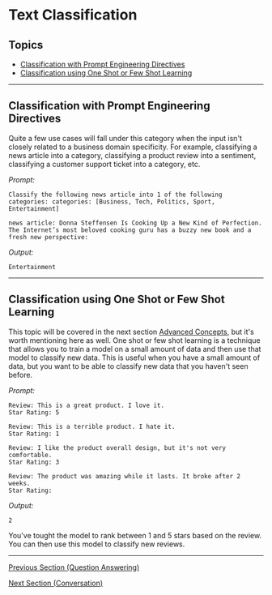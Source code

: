 # Text Classification

## Topics

  - [Classification with Prompt Engineering Directives](#classification-with-prompt-engineering-directives)
  - [Classification using One Shot or Few Shot Learning](#classification-using-one-shot-or-few-shot-learning)

---

## Classification with Prompt Engineering Directives

Quite a few use cases will fall under this category when the input isn't closely related to a business domain specificity. For example, classifying a news article into a category, classifying a product review into a sentiment, classifying a customer support ticket into a category, etc.

*Prompt:*
```
Classify the following news article into 1 of the following categories: categories: [Business, Tech, Politics, Sport, Entertainment]

news article: Donna Steffensen Is Cooking Up a New Kind of Perfection. The Internet’s most beloved cooking guru has a buzzy new book and a fresh new perspective:
```

*Output:*
```
Entertainment
```

---
## Classification using One Shot or Few Shot Learning

This topic will be covered in the next section [Advanced Concepts](./03_Advanced_Concepts.md), but it's worth mentioning here as well. One shot or few shot learning is a technique that allows you to train a model on a small amount of data and then use that model to classify new data. This is useful when you have a small amount of data, but you want to be able to classify new data that you haven't seen before.

*Prompt:*
```
Review: This is a great product. I love it.
Star Rating: 5

Review: This is a terrible product. I hate it.
Star Rating: 1

Review: I like the product overall design, but it's not very comfortable.
Star Rating: 3

Review: The product was amazing while it lasts. It broke after 2 weeks.
Star Rating:
```

*Output:*
```
2
```

You've tought the model to rank between 1 and 5 stars based on the review. You can then use this model to classify new reviews.

---

[Previous Section (Question Answering)](./03_Question_Answering.md)

[Next Section (Conversation)](./05_Conversation.md)
